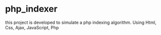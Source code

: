 # php_indexer
this project is developed to simulate a php indexing algorithm. Using Html, Css, Ajax, JavaScript, Php
